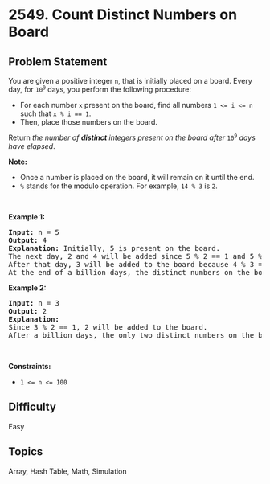 # 2549. Count Distinct Numbers on Board

## Problem Statement
<p>You are given a positive integer <code>n</code>, that is initially placed on a board. Every day, for <code>10<sup>9</sup></code> days, you perform the following procedure:</p>

<ul>
	<li>For each number <code>x</code> present on the board, find all numbers <code>1 &lt;= i &lt;= n</code> such that <code>x % i == 1</code>.</li>
	<li>Then, place those numbers on the board.</li>
</ul>

<p>Return<em> the number of <strong>distinct</strong> integers present on the board after</em> <code>10<sup>9</sup></code> <em>days have elapsed</em>.</p>

<p><strong>Note:</strong></p>

<ul>
	<li>Once a number is placed on the board, it will remain on it until the end.</li>
	<li><code>%</code>&nbsp;stands&nbsp;for the modulo operation. For example,&nbsp;<code>14 % 3</code> is <code>2</code>.</li>
</ul>

<p>&nbsp;</p>
<p><strong class="example">Example 1:</strong></p>

<pre>
<strong>Input:</strong> n = 5
<strong>Output:</strong> 4
<strong>Explanation:</strong> Initially, 5 is present on the board. 
The next day, 2 and 4 will be added since 5 % 2 == 1 and 5 % 4 == 1. 
After that day, 3 will be added to the board because 4 % 3 == 1. 
At the end of a billion days, the distinct numbers on the board will be 2, 3, 4, and 5. 
</pre>

<p><strong class="example">Example 2:</strong></p>

<pre>
<strong>Input:</strong> n = 3
<strong>Output:</strong> 2
<strong>Explanation:</strong> 
Since 3 % 2 == 1, 2 will be added to the board. 
After a billion days, the only two distinct numbers on the board are 2 and 3. 
</pre>

<p>&nbsp;</p>
<p><strong>Constraints:</strong></p>

<ul>
	<li><code>1 &lt;= n &lt;= 100</code></li>
</ul>


## Difficulty
Easy

## Topics
Array, Hash Table, Math, Simulation
